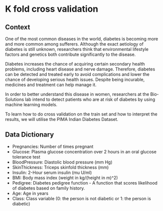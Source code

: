# K fold cross validation

## Context

One of the most common diseases in the world, diabetes is becoming more and more common among sufferers. Although the exact aetiology of diabetes is still unknown, researchers think that environmental lifestyle factors and genetics both contribute significantly to the disease. 

Diabetes increases the chance of acquiring certain secondary health problems, including heart disease and nerve damage. Therefore, diabetes can be detected and treated early to avoid complications and lower the chance of developing serious health issues. 
Despite being incurable, medicines and treatment can help manage it.

In order to better understand this disease in women, researchers at the Bio-Solutions lab intend to detect patients who are at risk of diabetes by using machine learning models. 

To learn how to do cross validation on the train set and how to interpret the results, we will utilise the PIMA Indian Diabetes Dataset.


## Data Dictionary

* Pregnancies: Number of times pregnant
* Glucose: Plasma glucose concentration over 2 hours in an oral glucose tolerance test
* BloodPressure: Diastolic blood pressure (mm Hg)
* SkinThickness: Triceps skinfold thickness (mm)
* Insulin: 2-Hour serum insulin (mu U/ml)
* BMI: Body mass index (weight in kg/(height in m)^2)
* Pedigree: Diabetes pedigree function - A function that scores likelihood of diabetes based on family history.
* Age: Age in years
* Class: Class variable (0: the person is not diabetic or 1: the person is diabetic)
